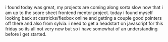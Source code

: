 i found today was great, my projects are coming along sorta slow now that i am up to the score sheet frontend mentor project. today i found myself looking back at csstricks/flexbox online and getting a couple good pointers off there and also from sylvia. i need to get a headstart on javascript for this friday so its all not very new but so i have somewhat of an understanding before i get started.
